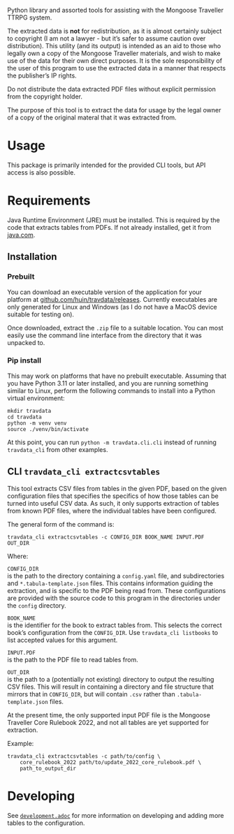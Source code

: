 Python library and assorted tools for assisting with the Mongoose
Traveller TTRPG system.

The extracted data is **not** for redistribution, as it is almost
certainly subject to copyright (I am not a lawyer - but it’s safer to
assume caution over distribution). This utility (and its output) is
intended as an aid to those who legally own a copy of the Mongoose
Traveller materials, and wish to make use of the data for their own
direct purposes. It is the sole responsibility of the user of this
program to use the extracted data in a manner that respects the
publisher’s IP rights.

Do not distribute the data extracted PDF files without explicit
permission from the copyright holder.

The purpose of this tool is to extract the data for usage by the legal
owner of a copy of the original materal that it was extracted from.

# Usage

This package is primarily intended for the provided CLI tools, but API
access is also possible.

# Requirements

Java Runtime Environment (JRE) must be installed. This is required by
the code that extracts tables from PDFs. If not already installed, get
it from [java.com](https://www.java.com/en/download/).

## Installation

### Prebuilt

You can download an executable version of the application for your
platform at
[github.com/huin/travdata/releases](https://github.com/huin/travdata/releases).
Currently executables are only generated for Linux and Windows (as I do
not have a MacOS device suitable for testing on).

Once downloaded, extract the `.zip` file to a suitable location. You can
most easily use the command line interface from the directory that it
was unpacked to.

### Pip install

This may work on platforms that have no prebuilt executable. Assuming
that you have Python 3.11 or later installed, and you are running
something similar to Linux, perform the following commands to install
into a Python virtual environment:

    mkdir travdata
    cd travdata
    python -m venv venv
    source ./venv/bin/activate

At this point, you can run `python -m travdata.cli.cli` instead of
running `travdata_cli` from other examples.

## CLI `travdata_cli extractcsvtables`

This tool extracts CSV files from tables in the given PDF, based on the
given configuration files that specifies the specifics of how those
tables can be turned into useful CSV data. As such, it only supports
extraction of tables from known PDF files, where the individual tables
have been configured.

The general form of the command is:

    travdata_cli extractcsvtables -c CONFIG_DIR BOOK_NAME INPUT.PDF OUT_DIR

Where:

`CONFIG_DIR`  
is the path to the directory containing a `config.yaml` file, and
subdirectories and `*.tabula-template.json` files. This contains
information guiding the extraction, and is specific to the PDF being
read from. These configurations are provided with the source code to
this program in the directories under the `config` directory.

`BOOK_NAME`  
is the identifier for the book to extract tables from. This selects the
correct book’s configuration from the `CONFIG_DIR`. Use
`travdata_cli listbooks` to list accepted values for this argument.

`INPUT.PDF`  
is the path to the PDF file to read tables from.

`OUT_DIR`  
is the path to a (potentially not existing) directory to output the
resulting CSV files. This will result in containing a directory and file
structure that mirrors that in `CONFIG_DIR`, but will contain `.csv`
rather than `.tabula-template.json` files.

At the present time, the only supported input PDF file is the Mongoose
Traveller Core Rulebook 2022, and not all tables are yet supported for
extraction.

Example:

    travdata_cli extractcsvtables -c path/to/config \
        core_rulebook_2022 path/to/update_2022_core_rulebook.pdf \
        path_to_output_dir

# Developing

See
[`development.adoc`](https://github.com/huin/travdata/blob/main/development.adoc)
for more information on developing and adding more tables to the
configuration.
